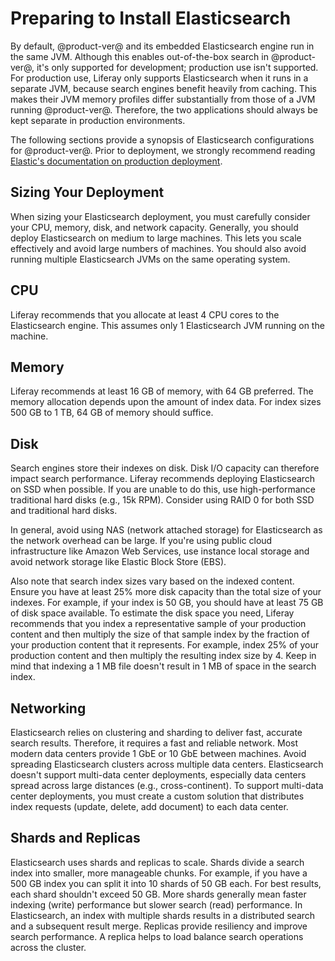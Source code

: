 # Preparing to Install Elasticsearch [](id=preparing-to-install-elasticsearch)

By default, @product-ver@ and its embedded Elasticsearch engine run in the same 
JVM. Although this enables out-of-the-box search in @product-ver@, it's only 
supported for development; production use isn't supported. For production use, 
Liferay only supports Elasticsearch when it runs in a separate JVM, because
search engines benefit heavily from caching. This makes their JVM memory
profiles differ substantially from those of a JVM running @product-ver@.
Therefore, the two applications should always be kept separate in production
environments. 

The following sections provide a synopsis of Elasticsearch configurations for 
@product-ver@. Prior to deployment, we strongly recommend reading 
[Elastic's documentation on production deployment](https://www.elastic.co/guide/en/elasticsearch/guide/current/index.html). 

## Sizing Your Deployment [](id=sizing-your-deployment)

When sizing your Elasticsearch deployment, you must carefully consider your CPU, 
memory, disk, and network capacity. Generally, you should deploy Elasticsearch
on medium to large machines. This lets you scale effectively and avoid large
numbers of machines. You should also avoid running multiple Elasticsearch JVMs
on the same operating system. 

## CPU [](id=cpu)

Liferay recommends that you allocate at least 4 CPU cores to the Elasticsearch 
engine. This assumes only 1 Elasticsearch JVM running on the machine. 

## Memory [](id=memory)

Liferay recommends at least 16 GB of memory, with 64 GB preferred. The memory
allocation depends upon the amount of index data. For index sizes 500 GB to 1
TB, 64 GB of memory should suffice. 

## Disk [](id=disk)

Search engines store their indexes on disk. Disk I/O capacity can therefore 
impact search performance. Liferay recommends deploying Elasticsearch on SSD 
when possible. If you are unable to do this, use high-performance traditional
hard disks (e.g., 15k RPM). Consider using RAID 0 for both SSD and traditional
hard disks. 

In general, avoid using NAS (network attached storage) for Elasticsearch as the
network overhead can be large. If you're using public cloud infrastructure like
Amazon Web Services, use instance local storage and avoid network storage like
Elastic Block Store (EBS). 

Also note that search index sizes vary based on the indexed content. Ensure you
have at least 25% more disk capacity than the total size of your indexes. For
example, if your index is 50 GB, you should have at least 75 GB of disk space
available. To estimate the disk space you need, Liferay recommends that you
index a representative sample of your production content and then multiply the
size of that sample index by the fraction of your production content that it
represents. For example, index 25% of your production content and then multiply
the resulting index size by 4. Keep in mind that indexing a 1 MB file doesn't
result in 1 MB of space in the search index. 

## Networking [](id=networking)

Elasticsearch relies on clustering and sharding to deliver fast, accurate search 
results. Therefore, it requires a fast and reliable network. Most modern data 
centers provide 1 GbE or 10 GbE between machines. Avoid spreading Elasticsearch
clusters across multiple data centers. Elasticsearch doesn't support multi-data
center deployments, especially data centers spread across large distances (e.g.,
cross-continent). To support multi-data center deployments, you must create a
custom solution that distributes index requests (update, delete, add document)
to each data center. 

## Shards and Replicas [](id=shards-and-replicas)

Elasticsearch uses shards and replicas to scale. Shards divide a search index 
into smaller, more manageable chunks. For example, if you have a 500 GB index 
you can split it into 10 shards of 50 GB each. For best results, each shard 
shouldn't exceed 50 GB. More shards generally mean faster indexing (write) 
performance but slower search (read) performance. In Elasticsearch, an index 
with multiple shards results in a distributed search and a subsequent result 
merge. Replicas provide resiliency and improve search performance. A replica 
helps to load balance search operations across the cluster. 
